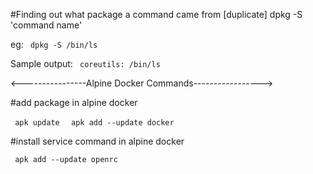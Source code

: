 #Finding out what package a command came from [duplicate]
 dpkg -S 'command name'
 
eg: <code> dpkg -S /bin/ls </code>

Sample output:
  <code> coreutils: /bin/ls </code>

<----------------Alpine Docker Commands----------------->

#add package in alpine docker

<code> apk update </code>
<code> apk add --update docker </code> 

#install service command in alpine docker

<code> apk add --update  openrc </code>
